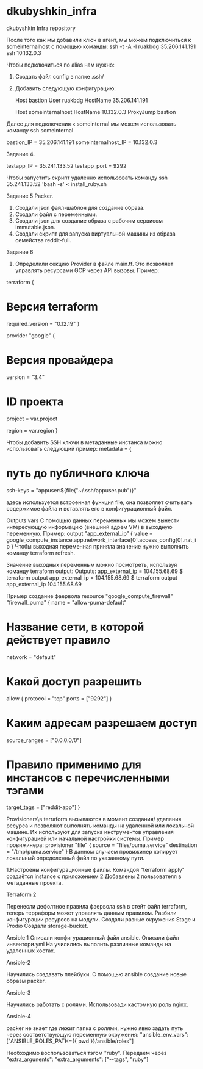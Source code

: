 # dkubyshkin_infra
dkubyshkin Infra repository

После того как мы добавили ключ в агент, мы можем подключиться к someinternalhost
c помощью команды: ssh -t -A -l ruakbdg 35.206.141.191 ssh 10.132.0.3

Чтобы подключиться по alias нам нужно:
1. Создать файл config в папке .ssh/
2. Добавить следующую конфигурацию:

    Host bastion
    User ruakbdg
    HostName 35.206.141.191

    Host someinternalhost
    HostName 10.132.0.3
    ProxyJump bastion

Далее для подключения к someinternal мы можем использовать команду ssh someinternal

bastion_IP = 35.206.141.191
someinternalhost_IP = 10.132.0.3

Задание 4.

testapp_IP = 35.241.133.52
testapp_port = 9292

Чтобы запустить скрипт удаленно использовать команду
ssh 35.241.133.52 'bash -s' < install_ruby.sh

Задание 5 Packer.

1. Создали json файл-шаблон для создание образа.
2. Создали файл с переменными.
3. Создали json для создание образа с рабочим сервисом immutable.json.
4. Создали скрипт для запуска виртуальной машины из образа семейства reddit-full.


Задание 6
1. Определили секцию Provider в файле main.tf. Это позволяет управлять ресурсами GCP через API вызовы.
Пример:

terraform {
  # Версия terraform
  required_version = "0.12.19"
}

provider "google" {
  # Версия провайдера
  version = "3.4"

  # ID проекта
  project = var.project

  region = var.region
}

Чтобы добавить SSH ключи в метаданные инстанса можно использовать следующий пример:
metadata = {
# путь до публичного ключа
ssh-keys = "appuser:${file("~/.ssh/appuser.pub")}"

здесь используется встроенная функция file, она позволяет считывать содержимое файла и вставлять его в конфигурационный файл.

Outputs vars 
С помощью данных переменных мы можем вынести интересующую информацию (внешний адрем VM) в выходную переменную. 
Пример: 
output "app_external_ip" {
  value = google_compute_instance.app.network_interface[0].access_config[0].nat_ip
}
Чтобы выходная переменная приняла значение нужно выполнить команду terraform refresh.

Значение выходных переменным можно посмотреть, используя
команду terraform output:
Outputs:
app_external_ip = 104.155.68.69
$ terraform output
app_external_ip = 104.155.68.69
$ terraform output app_external_ip
104.155.68.69

Пример создание фаервола
resource "google_compute_firewall" "firewall_puma" {
name = "allow-puma-default"
# Название сети, в которой действует правило
network = "default"
# Какой доступ разрешить
allow {
protocol = "tcp"
ports = ["9292"]
}
# Каким адресам разрешаем доступ
source_ranges = ["0.0.0.0/0"]
# Правило применимо для инстансов с перечисленными тэгами
target_tags = ["reddit-app"]
}

Provisioners\в terraform вызываются в момент создания/
удаления ресурса и позволяют выполнять команды на удаленной
или локальной машине. Их используют для запуска инструментов
управления конфигурацией или начальной настройки системы.
Пример провижинера:
provisioner "file" {
source = "files/puma.service"
destination = "/tmp/puma.service"
}
В данном случаем провижинер копирует локальный определенный файл по указанному пути.


1.Настроены конфигурационные файлы. Командой "terraform apply" создаётся instance с приложением
2.Добавлены 2 пользователя в метаданные проекта.

Terraform 2

Перенесли дефолтное правила фаервола ssh в стейт файл terraform, теперь терраформ может управлять данным правилом.
Разбили конфигурации ресурсов на модули.
Создали разные окружения Stage и Prodю
Создали storage-bucket.

Ansible 1
Описали конфигурационный файл ansible.
Описали файл инвентори.yml
На училились выполнть различные команды на удаленных хостах.

Ansible-2

Научились создавать плейбуки.
С помощью ansible создание новые образы packer.

Ansible-3

Научились работать с ролями.
Использовади кастомную роль nginx.

Ansible-4

packer не знает где лежит папка с ролями, нужно явно задать путь через соответствующую переменную окружения: "ansible_env_vars": ["ANSIBLE_ROLES_PATH={{ pwd }}/ansible/roles"]

Необходимо воспользоваться тэгом "ruby". Передаем через "extra_argunents": "extra_arguments": ["--tags", "ruby"]